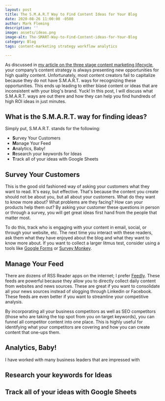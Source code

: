 ```yaml
---
layout: post
title: The S.M.A.R.T Way to Find Content Ideas for Your Blog
date: 2020-08-26 11:00:00 -0500
author: Mark Fleming
description: ''
image: assets/ideas.png
image-alt: The-SMART-Way-to-Find-Content-ideas-for-Your-Blog
category: Blog
tags: content-marketing strategy workflow analytics

---
```

As discussed in [my article on the three stage content marketing lifecycle](https://markdfleming.com/streamline-your-content-marketing-strategy-with-the-three-stage-lifecycle/ "my article on the three stage content marketing lifecycle"), your company’s content strategy is always presenting new opportunities for high quality content. Unfortunately, most content creators fail to capitalize because they do not have S.M.A.R.T. ways for recognizing these opportunities. This ends up leading to either blasé content or ideas that are inconsistent with your blog's brand. Yuck! In this post, I will discuss what S.M.A.R.T. ways are out there and how they can help you find hundreds of high ROI ideas in just minutes.

## What is the S.M.A.R.T. way for finding ideas?

Simply put, S.M.A.R.T. stands for the following:

* **S**urvey Your Customers
* **M**anage Your Feed
* **A**nalytics, Baby!
* **R**esearch your keywords for Ideas
* **T**rack all of your ideas with Google Sheets

## Survey Your Customers

This is the good old fashioned way of asking your customers what they want to read. It's easy, but effective. That's because the content you create should not be about you, but all about your customers. What do they want to know more about? What problems are they facing? How can your products help them out? By asking your customer these questions in person or through a survey, you will get great ideas first hand from the people that matter most.

To do this, track who is engaging with your content in email, social, or through your website, etc. The next time you interact with these readers, ask them what they have enjoyed about the blog and what they want to know more about. If you want to collect a larger litmus test, consider using a tools like [Google Forms](https://www.google.com/forms/about/ "Google Forms") or [Survey Monkey](https://www.surveymonkey.com/ "Survey Monkey"). 

## Manage Your Feed

There are dozens of RSS Reader apps on the internet; I prefer [Feedly](https://feedly.com/ "Feedly"). These feeds are powerful because they allow you to directly collect daily content from websites and news sources. These are great if you want to consolidate all your news sources instead of slogging through Linkedin or Facebook. These feeds are even better if you want to streamline your competitive analysis.

By incorporating all your business competitors as well as SEO competitors (those who are taking the top spot from you on target keywords), you can funnel all competitor content into one place. This is highly useful for identifying what your competitors are covering and how you can create content that one-ups them.

## Analytics, Baby!

I have worked with many business leaders that are impressed with 

## Research your keywords for Ideas

## Track all of your ideas with Google Sheets